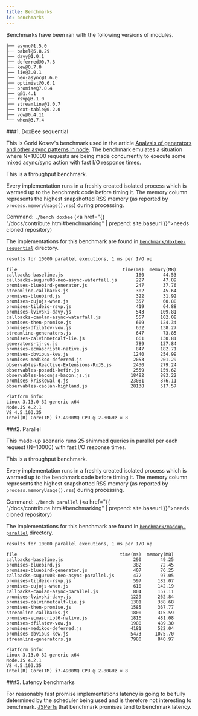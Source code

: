 ```yaml
---
title: Benchmarks
id: benchmarks
---
```


Benchmarks have been ran with the following versions of modules.

```
├── async@1.5.0
├── babel@5.8.29
├── davy@1.0.1
├── deferred@0.7.3
├── kew@0.7.0
├── lie@3.0.1
├── neo-async@1.6.0
├── optimist@0.6.1
├── promise@7.0.4
├── q@1.4.1
├── rsvp@3.1.0
├── streamline@1.0.7
├── text-table@0.2.0
├── vow@0.4.11
└── when@3.7.4
```

###1\. DoxBee sequential

This is Gorki Kosev's benchmark used in the article [Analysis of generators and other async patterns in node](http://spion.github.io/posts/analysis-generators-and-other-async-patterns-node.html). The benchmark emulates a situation where N=10000 requests are being made concurrently to execute some mixed async/sync action with fast I/O response times.

This is a throughput benchmark.

Every implementation runs in a freshly created isolated process which is warmed up to the benchmark code before timing it. The memory column represents the highest snapshotted RSS memory (as reported by `process.memoryUsage().rss`) during processing.

Command: `./bench doxbee` (<a href="{{ "/docs/contribute.html#benchmarking" | prepend: site.baseurl }}">needs cloned repository</a>)

The implementations for this benchmark are found in [`benchmark/doxbee-sequential`](https://github.com/petkaantonov/bluebird/tree/master/benchmark/doxbee-sequential) directory.


```
results for 10000 parallel executions, 1 ms per I/O op

file                                       time(ms)  memory(MB)
callbacks-baseline.js                           160       44.53
callbacks-suguru03-neo-async-waterfall.js       227       47.89
promises-bluebird-generator.js                  247       37.76
streamline-callbacks.js                         302       45.64
promises-bluebird.js                            322       31.92
promises-cujojs-when.js                         357       60.88
promises-tildeio-rsvp.js                        419       64.88
promises-lvivski-davy.js                        543      109.81
callbacks-caolan-async-waterfall.js             557      102.08
promises-then-promise.js                        609      124.34
promises-dfilatov-vow.js                        632      138.27
streamline-generators.js                        647       73.85
promises-calvinmetcalf-lie.js                   661      130.81
generators-tj-co.js                             789      137.84
promises-ecmascript6-native.js                  847      182.71
promises-obvious-kew.js                        1240      254.99
promises-medikoo-deferred.js                   2053      201.29
observables-Reactive-Extensions-RxJS.js        2430      279.24
observables-pozadi-kefir.js                    2559      159.62
observables-baconjs-bacon.js.js               18482      883.22
promises-kriskowal-q.js                       23081      876.11
observables-caolan-highland.js                28138      517.57

Platform info:
Linux 3.13.0-32-generic x64
Node.JS 4.2.1
V8 4.5.103.35
Intel(R) Core(TM) i7-4900MQ CPU @ 2.80GHz × 8
```

###2\. Parallel

This made-up scenario runs 25 shimmed queries in parallel per each request (N=10000) with fast I/O response times.

This is a throughput benchmark.

Every implementation runs in a freshly created isolated process which is warmed up to the benchmark code before timing it. The memory column represents the highest snapshotted RSS memory (as reported by `process.memoryUsage().rss`) during processing.

Command: `./bench parallel` (<a href="{{ "/docs/contribute.html#benchmarking" | prepend: site.baseurl }}">needs cloned repository</a>)

The implementations for this benchmark are found in [`benchmark/madeup-parallel`](https://github.com/petkaantonov/bluebird/tree/master/benchmark/madeup-parallel) directory.

```
results for 10000 parallel executions, 1 ms per I/O op

file                                      time(ms)  memory(MB)
callbacks-baseline.js                          290       49.25
promises-bluebird.js                           382       72.45
promises-bluebird-generator.js                 407       76.25
callbacks-suguru03-neo-async-parallel.js       472       97.05
promises-tildeio-rsvp.js                       597      182.07
promises-cujojs-when.js                        610      142.19
callbacks-caolan-async-parallel.js             804      157.11
promises-lvivski-davy.js                      1229      262.84
promises-calvinmetcalf-lie.js                 1301      338.68
promises-then-promise.js                      1585      367.77
streamline-callbacks.js                       1800      315.59
promises-ecmascript6-native.js                1816      481.08
promises-dfilatov-vow.js                      1980      489.30
promises-medikoo-deferred.js                  4181      522.04
promises-obvious-kew.js                       5473     1075.70
streamline-generators.js                      7980      840.97

Platform info:
Linux 3.13.0-32-generic x64
Node.JS 4.2.1
V8 4.5.103.35
Intel(R) Core(TM) i7-4900MQ CPU @ 2.80GHz × 8
```

###3\. Latency benchmarks

For reasonably fast promise implementations latency is going to be fully determined by the scheduler being used and is therefore not interesting to benchmark. [JSPerfs](https://jsperf.com/) that benchmark promises tend to benchmark latency.
